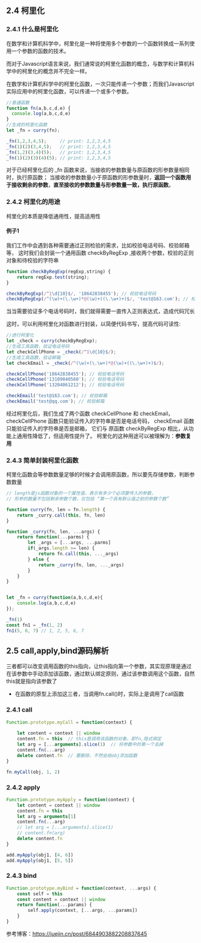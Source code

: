 ## 2.4 柯里化

### 2.4.1 什么是柯里化

在数学和计算机科学中，柯里化是一种将使用多个参数的一个函数转换成一系列使用一个参数的函数的技术。

而对于Javascript语言来说，我们通常说的柯里化函数的概念，与数学和计算机科学中的柯里化的概念并不完全一样。

在数学和计算机科学中的柯里化函数，一次只能传递一个参数；而我们Javascript实际应用中的柯里化函数，可以传递一个或多个参数。

```js
//普通函数
function fn(a,b,c,d,e) {
  console.log(a,b,c,d,e)
}
//生成的柯里化函数
let _fn = curry(fn);

_fn(1,2,3,4,5);     // print: 1,2,3,4,5
_fn(1)(2)(3,4,5);   // print: 1,2,3,4,5
_fn(1,2)(3,4)(5);   // print: 1,2,3,4,5
_fn(1)(2)(3)(4)(5); // print: 1,2,3,4,5

```

对于已经柯里化后的 _fn 函数来说，当接收的参数数量与原函数的形参数量相同时，执行原函数； 当接收的参数数量小于原函数的形参数量时，**返回一个函数用于接收剩余的参数**，**直至接收的参数数量与形参数量一致，执行原函数**。

### 2.4.2 柯里化的用途

柯里化的本质是降低通用性，提高适用性

#### 例子1

我们工作中会遇到各种需要通过正则检验的需求，比如校验电话号码、校验邮箱等， 这时我们会封装一个通用函数 checkByRegExp ,接收两个参数，校验的正则对象和待校验的字符串

```js
function checkByRegExp(regExp,string) {
    return regExp.test(string);  
}

checkByRegExp(/^1\d{10}$/, '18642838455'); // 校验电话号码
checkByRegExp(/^(\w)+(\.\w+)*@(\w)+((\.\w+)+)$/, 'test@163.com'); // 校验邮箱

```

当当需要验证多个电话号码时，我们就得需要一直传入正则表达式，造成代码冗长

这时，可以利用柯里化对函数进行封装，以简便代码书写，提高代码可读性:

```js
//进行柯里化
let _check = curry(checkByRegExp);
//生成工具函数，验证电话号码
let checkCellPhone = _check(/^1\d{10}$/);
//生成工具函数，验证邮箱
let checkEmail = _check(/^(\w)+(\.\w+)*@(\w)+((\.\w+)+)$/);

checkCellPhone('18642838455'); // 校验电话号码
checkCellPhone('13109840560'); // 校验电话号码
checkCellPhone('13204061212'); // 校验电话号码

checkEmail('test@163.com'); // 校验邮箱
checkEmail('test@qq.com'); // 校验邮箱
```

经过柯里化后，我们生成了两个函数 checkCellPhone 和 checkEmail， checkCellPhone 函数只能验证传入的字符串是否是电话号码， checkEmail 函数只能验证传入的字符串是否是邮箱， 它们与 原函数 checkByRegExp 相比，从功能上通用性降低了，但适用性提升了。 柯里化的这种用途可以被理解为：**参数复用**

### 2.4.3 简单封装柯里化函数

柯里化函数会等参数数量足够的时候才会调用原函数，所以要先存储参数，判断参数数量

```js
// length是js函数对象的一个属性值，表示有多少个必须要传入的参数， 
// 形参的数量不包括剩余参数个数，仅包括 “第一个具有默认值之前的参数个数”

function curry(fn, len = fn.length) {
    return _curry.call(this, fn, len)
}

function _curry(fn, len, ...args) {
    return function(...parms) {
        let _args = [...args, ...parms]
        if(_args.length >= len) {
            return fn.call(this, ..._args)
        } else {
            return _curry(fn, len, ..._args)
        }
    }
}


let _fn = curry(function(a,b,c,d,e){
    console.log(a,b,c,d,e)
});

_fn(1)
const fn1 = _fn(1, 2)
fn1(5, 6, 7) // 1, 2, 5, 6, 7

```

## 2.5 call,apply,bind源码解析

三者都可以改变调用函数的this指向，让this指向第一个参数，其实现原理是通过在该参数中手动添加该函数，通过默认绑定原则，通过该参数调用这个函数，自然this就是指向该参数了

* 在函数的原型上添加这三者，当调用fn.call()时，实际上是调用了call函数

### 2.4.1 call

```js
Function.prototype.myCall = function(context) {
	
    let content = context || window
    content.fn = this  // this是调用该函数的对象，即fn,隐式绑定
    let arg = [...arguments].slice(1)  // 将参数中的第一个去掉
    content.fn(...arg)
    delete content.fn  // 要删除，不然会给obj添加函数
}

fn.myCall(obj, 1, 2)

```

### 2.4.2 apply

```js
Function.prototype.myApply = function(context) {
    let content = context || window
    content.fn = this
    let arg = arguments[1]
    content.fn(...arg)
    // let arg = [...arguments].slice(1)
    // content.fn(arg)
    delete content.fn
}

add.myApply(obj1, [4, 6])
add.myApply(obj1, [5, 5])
```

### 2.4.3 bind

```js
Function.prototype.myBind = function(context, ...args) {
  	const self = this
    const content = context || window
    return function(...params) {
        self.apply(context, [...args, ...params])
    }
}
```





参考博客：https://juejin.cn/post/6844903882208837645


